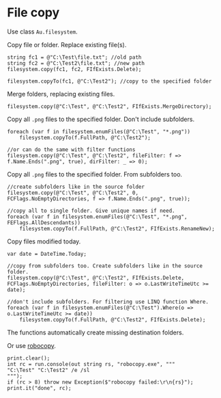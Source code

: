 # File copy

Use class `Au.filesystem`.

Copy file or folder. Replace existing file(s).

```
string fc1 = @"C:\Test\file.txt"; //old path
string fc2 = @"C:\Test2\file.txt"; //new path
filesystem.copy(fc1, fc2, FIfExists.Delete);

filesystem.copyTo(fc1, @"C:\Test2"); //copy to the specified folder
```

Merge folders, replacing existing files.

```
filesystem.copy(@"C:\Test", @"C:\Test2", FIfExists.MergeDirectory);
```

Copy all `.png` files to the specified folder. Don't include subfolders.

```
foreach (var f in filesystem.enumFiles(@"C:\Test", "*.png"))
	filesystem.copyTo(f.FullPath, @"C:\Test2");

//or can do the same with filter functions
filesystem.copy(@"C:\Test", @"C:\Test2", fileFilter: f => f.Name.Ends(".png", true), dirFilter: _ => 0);
```

Copy all `.png` files to the specified folder. From subfolders too.

```
//create subfolders like in the source folder
filesystem.copy(@"C:\Test", @"C:\Test2", 0, FCFlags.NoEmptyDirectories, f => f.Name.Ends(".png", true));

//copy all to single folder. Give unique names if need.
foreach (var f in filesystem.enumFiles(@"C:\Test", "*.png", FEFlags.AllDescendants))
	filesystem.copyTo(f.FullPath, @"C:\Test2", FIfExists.RenameNew);
```

Copy files modified today.

```
var date = DateTime.Today;

//copy from subfolders too. Create subfolders like in the source folder.
filesystem.copy(@"C:\Test", @"C:\Test2", FIfExists.Delete, FCFlags.NoEmptyDirectories, fileFilter: o => o.LastWriteTimeUtc >= date);

//don't include subfolders. For filtering use LINQ function Where.
foreach (var f in filesystem.enumFiles(@"C:\Test").Where(o => o.LastWriteTimeUtc >= date))
	filesystem.copyTo(f.FullPath, @"C:\Test2", FIfExists.Delete);
```

The functions automatically create missing destination folders.

Or use [robocopy](https://www.google.com/search?q=robocopy).

```
print.clear();
int rc = run.console(out string rs, "robocopy.exe", """
"C:\Test" "C:\Test2" /e /sl
""");
if (rc > 8) throw new Exception($"robocopy failed:\r\n{rs}");
print.it("done", rc);
```